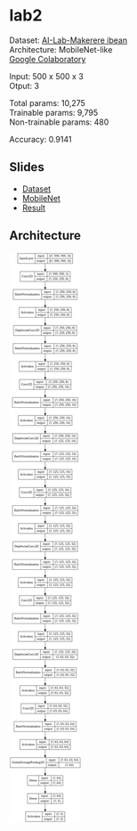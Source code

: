 # lab2
Dataset: [AI-Lab-Makerere ibean](https://github.com/AI-Lab-Makerere/ibean/)  
Architecture: MobileNet-like  
[Google Colaboratory](https://colab.research.google.com/drive/19cWshQX2waa6TngvYv27w0zL0ftr6LjF?usp=sharing)

Input: 500 x 500 x 3  
Otput: 3

Total params: 10,275  
Trainable params: 9,795  
Non-trainable params: 480  

Accuracy: 0.9141  

## Slides
* [Dataset](slides/Dataset.pdf)
* [MobileNet](slides/MobileNet.pdf)
* [Result](slides/Result.pdf)

## Architecture
![architecture](slides/model.png)